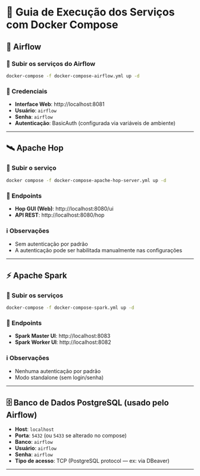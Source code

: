 
# 🧭 Guia de Execução dos Serviços com Docker Compose

## 📌 Airflow

### 🔹 Subir os serviços do Airflow

```bash
docker-compose -f docker-compose-airflow.yml up -d
```

### 🔐 Credenciais

- **Interface Web**: http://localhost:8081  
- **Usuário**: `airflow`  
- **Senha**: `airflow`  
- **Autenticação**: BasicAuth (configurada via variáveis de ambiente)

---

## 🛰️ Apache Hop

### 🔹 Subir o serviço

```bash
docker compose -f docker-compose-apache-hop-server.yml up -d
```

### 🔗 Endpoints

- **Hop GUI (Web)**: http://localhost:8080/ui  
- **API REST**: http://localhost:8080/hop  

### ℹ️ Observações

- Sem autenticação por padrão  
- A autenticação pode ser habilitada manualmente nas configurações

---

## ⚡ Apache Spark

### 🔹 Subir os serviços

```bash
docker-compose -f docker-compose-spark.yml up -d
```

### 🔗 Endpoints

- **Spark Master UI**: http://localhost:8083  
- **Spark Worker UI**: http://localhost:8082  

### ℹ️ Observações

- Nenhuma autenticação por padrão  
- Modo standalone (sem login/senha)

---

## 🗄️ Banco de Dados PostgreSQL (usado pelo Airflow)

- **Host**: `localhost`  
- **Porta**: `5432` (ou `5433` se alterado no compose)  
- **Banco**: `airflow`  
- **Usuário**: `airflow`  
- **Senha**: `airflow`  
- **Tipo de acesso**: TCP (PostgreSQL protocol — ex: via DBeaver)

---


